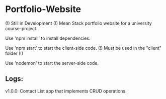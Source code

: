 # Portfolio-Website
(!) Still in Development (!)
Mean Stack portfolio website for a university course-project.


Use 'npm install' to install dependencies.

Use 'npm start' to start the client-side code. (!) Must be used in the "client" folder (!)

Use 'nodemon' to start the server-side code.

## Logs:
v1.0.0: Contact List app that implements CRUD operations.
